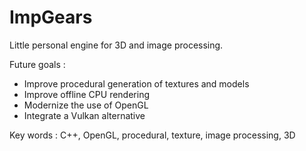 # ImpGears

Little personal engine for 3D and image processing.

Future goals :
- Improve procedural generation of textures and models
- Improve offline CPU rendering
- Modernize the use of OpenGL
- Integrate a Vulkan alternative

Key words : C++, OpenGL, procedural, texture, image processing, 3D

